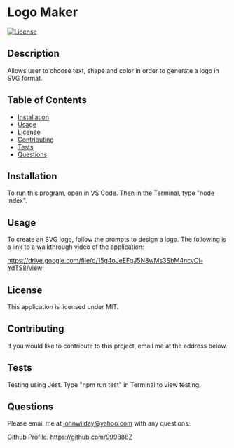 
# Logo Maker 
[![License](https://img.shields.io/badge/License-MIT-yellow.svg)](https://opensource.org/licenses/MIT)
## Description
Allows user to choose text, shape and color in order to generate a logo in SVG format.
## Table of Contents
- [Installation](#Installation)
- [Usage](#Usage)
- [License](#License)
- [Contributing](#Contributing)
- [Tests](#Tests)
- [Questions](#Questions)
## Installation
To run this program, open in VS Code. Then in the Terminal, type "node index".
## Usage
To create an SVG logo, follow the prompts to design a logo. The following is a link to a walkthrough video of the application:

https://drive.google.com/file/d/15g4oJeEFgJ5N8wMs3SbM4ncvOi-YdTS8/view
## License
This application is licensed under MIT.
## Contributing
If you would like to contribute to this project, email me at the address below.
## Tests 
Testing using Jest. Type "npm run test" in Terminal to view testing.
## Questions
Please email me at johnwilday@yahoo.com with any questions. 

Github Profile: https://github.com/999888Z